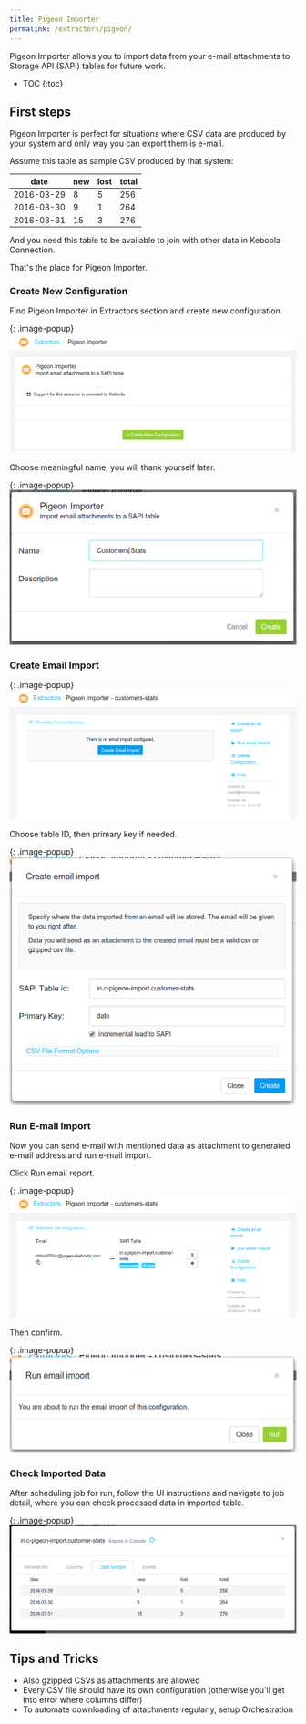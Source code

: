 ```yaml
---
title: Pigeon Importer
permalink: /extractors/pigeon/
---
```


Pigeon Importer allows you to import data from your e-mail attachments to Storage API (SAPI)
tables for future work.

* TOC
{:toc}

## First steps

Pigeon Importer is perfect for situations where CSV data are produced by your system
and only way you can export them is e-mail. 

Assume this table as sample CSV produced by that system:

| date | new | lost | total |
| ---| --- | --- | --- |
| 2016-03-29 | 8 | 5 | 256 |
| 2016-03-30 | 9 | 1 | 264 |
| 2016-03-31 | 15 | 3 | 276 |

And you need this table to be available to join with other data in Keboola Connection.

That's the place for Pigeon Importer.


### Create New Configuration

Find Pigeon Importer in Extractors section and create new configuration.

{: .image-popup}
![Pigeon Importer Screenshot](/extractors/pigeon/01-create-new-config.png)

Choose meaningful name, you will thank yourself later.

{: .image-popup}
![Pigeon Importer Screenshot](/extractors/pigeon/02-choose-name-and-desc.png)

### Create Email Import

{: .image-popup}
![Pigeon Importer Screenshot](/extractors/pigeon/03-create-email-import.png)

Choose table ID, then primary key if needed.

{: .image-popup}
![Pigeon Importer Screenshot](/extractors/pigeon/04-table-id-and-pk.png)

### Run E-mail Import

Now you can send e-mail with mentioned data as attachment to generated e-mail address and run e-mail import.

Click Run email report.

{: .image-popup}
![Pigeon Importer Screenshot](/extractors/pigeon/05-list-email-imports.png)

Then confirm.

{: .image-popup}
![Pigeon Importer Screenshot](/extractors/pigeon/06-run-email-import.png)

### Check Imported Data

After scheduling job for run, follow the UI instructions and navigate to job detail, where you
can check processed data in imported table.

{: .image-popup}
![Pigeon Importer Screenshot](/extractors/pigeon/07-check-processed-data.png)

## Tips and Tricks

- Also gzipped CSVs as attachments are allowed
- Every CSV file should have its own configuration (otherwise you'll get into error where columns
differ)
- To automate downloading of attachments regularly, setup Orchestration
